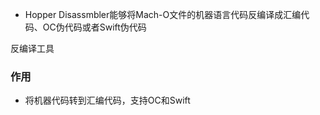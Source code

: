 - Hopper Disassmbler能够将Mach-O文件的机器语言代码反编译成汇编代码、OC伪代码或者Swift伪代码

反编译工具

### 作用

- 将机器代码转到汇编代码，支持OC和Swift
 